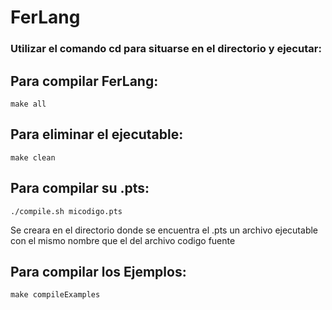 # FerLang
### Utilizar el comando cd para situarse en el directorio y ejecutar:
## Para compilar FerLang:
  ```
  make all
  ```
## Para eliminar el ejecutable:
  ```
  make clean
  ```
## Para compilar su .pts:
  ```
  ./compile.sh micodigo.pts
  ```  
  Se creara en el directorio donde se encuentra el .pts un archivo ejecutable con el mismo nombre que el del archivo codigo fuente
## Para compilar los Ejemplos:
  ```
  make compileExamples
  ```
